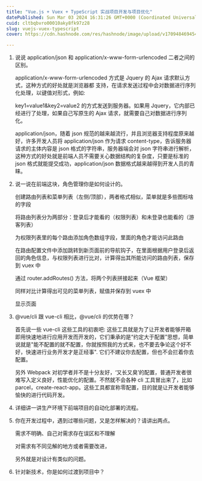 ```yaml
---
title: "Vue.js + Vuex + TypeScript 实战项目开发与项目优化"
datePublished: Sun Mar 03 2024 16:31:26 GMT+0000 (Coordinated Universal Time)
cuid: cltbqbvro00010aky8fk97z28
slug: vuejs-vuex-typescript
cover: https://cdn.hashnode.com/res/hashnode/image/upload/v1709484694541/7a2419b0-341e-4a8c-b48d-1fe6eb89731d.png

---
```


1. 说说 application/json 和 application/x-www-form-urlencoded 二者之间的区别。
    
    application/x-www-form-urlencoded 方式是 Jquery 的 Ajax 请求默认方式，这种方式的好处就是浏览器都 支持，在请求发送过程中会对数据进行序列化处理，以键值对形式，例如:
    
    key1=value1&key2=value2 的方式发送到服务器。如果用 Jquery，它内部已经进行了处理，如果自己写原生的 Ajax 请求，就需要自己对数据进行序列化。
    
    application/json，随着 json 规范的越来越流行，并且浏览器支持程度原来越好，许多开发人员将 application/json 作为请求 content-type，告诉服务器请求的主体内容是 json 格式的字符串，服务器端会对 json 字符串进行解析，这种方式的好处就是前端人员不需要关心数据结构的复杂度，只要是标准的 json 格式就能提交成功，application/json 数据格式越来越得到开发人员的青睐。
    
2. 说一说在前端这块，角色管理你是如何设计的。
    
    创建路由列表和菜单列表（左侧/顶部），两者格式相似，菜单就是多些图标啥的字段
    
    将路由列表分为两部分：登录后才能看的（权限列表）和未登录也能看的（游客列表）
    
    为权限列表里的每个路由添加角色数组字段，里面的角色才能访问此路由
    
    在路由配置文件中添加跳转到新页面前的导航钩子，在里面根据用户登录后返回的角色信息，与权限列表进行比对，计算得出其所能访问的路由列表，保存到 vuex 中
    
    通过 router.addRoutes() 方法，将两个列表拼接起来（Vue 框架）
    
    同样对比计算得出可见的菜单列表，赋值并保存到 vuex 中
    
    显示页面
    
3. @vue/cli 跟 vue-cli 相比，@vue/cli 的优势在哪？
    
    首先说一些 vue-cli 这些工具的初衷吧: 这些工具就是为了让开发者能够开箱即用快速地进行应用开发而开发的，它们秉承的是“约定大于配置”思想，简单说就是"能不配置的就不配置，你就按照我的方式来，也不要去争论这个好不好，快速进行业务开发才是正经事". 它们不建议你去配置，但也不会拦着你去配置。
    
    另外 Webpack 对初学者并不是十分友好，‘又长又臭’的配置，普通开发者很难写入定义良好，性能优化的配置。不然就不会各种 cli 工具冒出来了，比如 parcel，create-react-app。这些工具都宣称零配置，目的就是让开发者能够愉快的进行代码开发。
    
4. 详细讲一讲生产环境下前端项目的自动化部署的流程。
    
5. 你在开发过程中，遇到过哪些问题，又是怎样解决的？请讲出两点。
    
    需求不明确、自己对需求存在误区和不理解
    
    对需求有不同见解的地方或者需要改进，
    
    另外就是对设计有类似的问题。
    
6. 针对新技术，你是如何过渡到项目中？